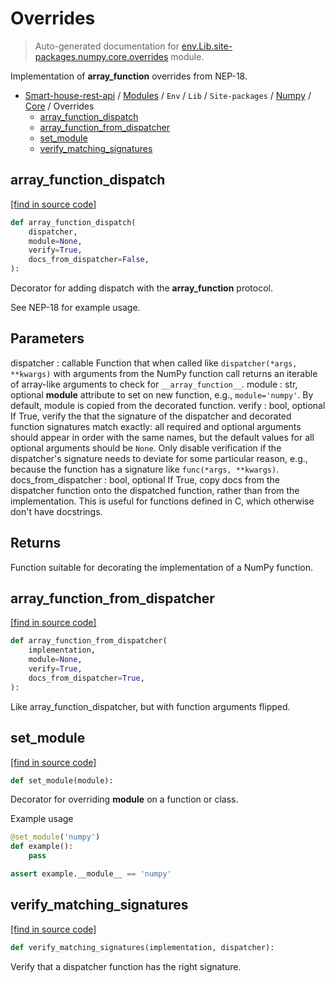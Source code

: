 # Overrides

> Auto-generated documentation for [env.Lib.site-packages.numpy.core.overrides](..\..\..\..\..\..\env\Lib\site-packages\numpy\core\overrides.py) module.

Implementation of __array_function__ overrides from NEP-18.

- [Smart-house-rest-api](..\..\..\..\..\README.md#description) / [Modules](..\..\..\..\..\MODULES.md#smart-house-rest-api-modules) / `Env` / `Lib` / `Site-packages` / [Numpy](..\index.md#numpy) / [Core](index.md#core) / Overrides
    - [array_function_dispatch](#array_function_dispatch)
    - [array_function_from_dispatcher](#array_function_from_dispatcher)
    - [set_module](#set_module)
    - [verify_matching_signatures](#verify_matching_signatures)

## array_function_dispatch

[[find in source code]](..\..\..\..\..\..\env\Lib\site-packages\numpy\core\overrides.py#L124)

```python
def array_function_dispatch(
    dispatcher,
    module=None,
    verify=True,
    docs_from_dispatcher=False,
):
```

Decorator for adding dispatch with the __array_function__ protocol.

See NEP-18 for example usage.

Parameters
----------
dispatcher : callable
    Function that when called like ``dispatcher(*args, **kwargs)`` with
    arguments from the NumPy function call returns an iterable of
    array-like arguments to check for ``__array_function__``.
module : str, optional
    __module__ attribute to set on new function, e.g., ``module='numpy'``.
    By default, module is copied from the decorated function.
verify : bool, optional
    If True, verify the that the signature of the dispatcher and decorated
    function signatures match exactly: all required and optional arguments
    should appear in order with the same names, but the default values for
    all optional arguments should be ``None``. Only disable verification
    if the dispatcher's signature needs to deviate for some particular
    reason, e.g., because the function has a signature like
    ``func(*args, **kwargs)``.
docs_from_dispatcher : bool, optional
    If True, copy docs from the dispatcher function onto the dispatched
    function, rather than from the implementation. This is useful for
    functions defined in C, which otherwise don't have docstrings.

Returns
-------
Function suitable for decorating the implementation of a NumPy function.

## array_function_from_dispatcher

[[find in source code]](..\..\..\..\..\..\env\Lib\site-packages\numpy\core\overrides.py#L202)

```python
def array_function_from_dispatcher(
    implementation,
    module=None,
    verify=True,
    docs_from_dispatcher=True,
):
```

Like array_function_dispatcher, but with function arguments flipped.

## set_module

[[find in source code]](..\..\..\..\..\..\env\Lib\site-packages\numpy\core\overrides.py#L94)

```python
def set_module(module):
```

Decorator for overriding __module__ on a function or class.

Example usage

```python
@set_module('numpy')
def example():
    pass

assert example.__module__ == 'numpy'
```

## verify_matching_signatures

[[find in source code]](..\..\..\..\..\..\env\Lib\site-packages\numpy\core\overrides.py#L72)

```python
def verify_matching_signatures(implementation, dispatcher):
```

Verify that a dispatcher function has the right signature.
